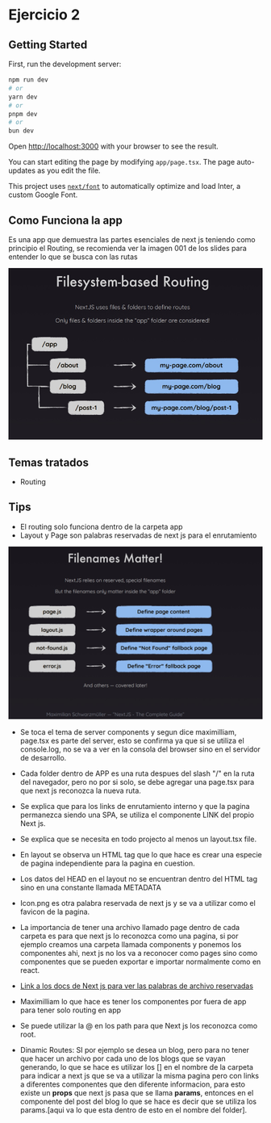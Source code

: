 # Ejercicio 2

## Getting Started

First, run the development server:

```bash
npm run dev
# or
yarn dev
# or
pnpm dev
# or
bun dev
```

Open [http://localhost:3000](http://localhost:3000) with your browser to see the result.

You can start editing the page by modifying `app/page.tsx`. The page auto-updates as you edit the file.

This project uses [`next/font`](https://nextjs.org/docs/basic-features/font-optimization) to automatically optimize and load Inter, a custom Google Font.

## Como Funciona la app

Es una app que demuestra las partes esenciales de next js teniendo como principio el Routing, se recomienda ver la imagen 001 de los slides para entender lo que se busca con las rutas

![Routing](../../slides/001-routing.jpg)

## Temas tratados

- Routing

## Tips

- El routing solo funciona dentro de la carpeta app
- Layout y Page son palabras reservadas de next js para el enrutamiento

![ReservedWords](../../slides/002-reservedRoutingWords.jpg)

- Se toca el tema de server components y segun dice maximilliam, page.tsx es parte del server, esto se confirma ya que si se utiliza el console.log, no se va a ver en la consola del browser sino en el servidor de desarrollo.
- Cada folder dentro de APP es una ruta despues del slash "/" en la ruta del navegador, pero no por si solo, se debe agregar una page.tsx para que next js reconozca la nueva ruta.
- Se explica que para los links de enrutamiento interno y que la pagina permanezca siendo una SPA, se utiliza el componente LINK del propio Next js.
- Se explica que se necesita en todo projecto al menos un layout.tsx file.
- En layout se observa un HTML tag que lo que hace es crear una especie de pagina independiente para la pagina en cuestion.
- Los datos del HEAD en el layout no se encuentran dentro del HTML tag sino en una constante llamada METADATA
- Icon.png es otra palabra reservada de next js y se va a utilizar como el favicon de la pagina.
- La importancia de tener una archivo llamado page dentro de cada carpeta es para que next js lo reconozca como una pagina, si por ejemplo creamos una carpeta llamada components y ponemos los componentes ahi, next js no los va a reconocer como pages sino como componentes que se pueden exportar e importar normalmente como en react.

- [Link a los docs de Next js para ver las palabras de archivo reservadas](https://nextjs.org/docs/app/api-reference/file-conventions)

- Maximilliam lo que hace es tener los componentes por fuera de app para tener solo routing en app
- Se puede utilizar la @ en los path para que Next js los reconozca como root.
- Dinamic Routes: SI por ejemplo se desea un blog, pero para no tener que hacer un archivo por cada uno de los blogs que se vayan generando, lo que se hace es utilizar los [] en el nombre de la carpeta para indicar a next js que se va a utilizar la misma pagina pero con links a diferentes componentes que den diferente informacion, para esto existe un **props** que next js pasa que se llama **params**, entonces en el componente del post del blog lo que se hace es decir que se utiliza los params.[aqui va lo que esta dentro de esto en el nombre del folder].
